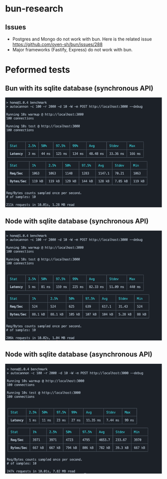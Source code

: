 # bun-research

## Issues
- Postgres and Mongo do not work with bun. Here is the related issue https://github.com/oven-sh/bun/issues/288
- Major frameworks (Fastify, Express) do not work with bun.

# Peformed tests

## Bun with its sqlite database (synchronous API)

![Latency avg 91ms. Throughput avg 1079 req/sec](hono/benchmark/images/bun-sqlite-sync.png)

## Node with sqlite database (synchronous API)

![Latency avg 91ms. Throughput avg 1079 req/sec](hono/benchmark/images/node-sqlite-sync.png)

## Node with sqlite database (asynchronous API)

![Latency avg 91ms. Throughput avg 1079 req/sec](hono/benchmark/images/node-sqlite-async.png)
